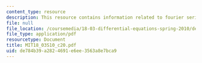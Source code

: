 ```yaml
---
content_type: resource
description: This resource contains information related to fourier series.
file: null
file_location: /coursemedia/18-03-differential-equations-spring-2010/de784b39a2824691e6ee3563a8e7bca9_MIT18_03S10_c20.pdf
file_type: application/pdf
resourcetype: Document
title: MIT18_03S10_c20.pdf
uid: de784b39-a282-4691-e6ee-3563a8e7bca9
---
```

